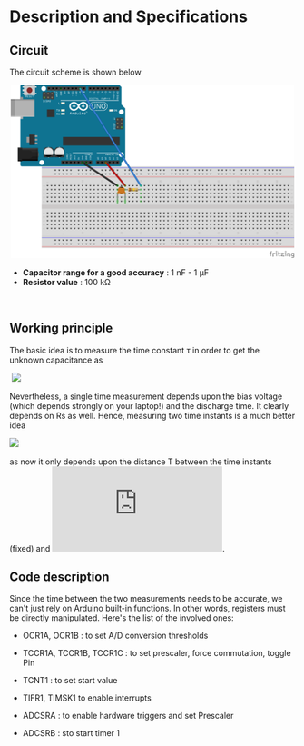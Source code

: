 # Description and Specifications

## Circuit

The circuit scheme is shown below
<p align="center">
  <img src="scheme.png" width="500" title="hover text">
</p>

* **Capacitor range for a good accuracy** : 1 nF - 1 &mu;F
* **Resistor value** : 100 k&Omega;   

​	

## Working principle
The basic idea is to measure the time constant &tau; in order to get the unknown capacitance as

​														 ![](https://latex.codecogs.com/svg.latex?C_x=\frac{\tau}{R_s})

Nevertheless, a single time measurement depends upon the bias voltage (which depends strongly on your laptop!) and the discharge time. It clearly depends on Rs as well. Hence, measuring two time instants is a much better idea

![](https://latex.codecogs.com/svg.latex?C_x=\frac{\tau}{R_s}=\frac{T}{R_slog(V_0/V_1)})

as now it only depends upon the distance T between the time instants (fixed) and ![](https://latex.codecogs.com/svg.latex?V_0/V1).



## Code description

Since the time between the two measurements needs to be accurate, we can't just rely on Arduino built-in functions. In other words, registers must be directly manipulated. Here's the list of the involved ones:

* OCR1A, OCR1B : to set A/D conversion thresholds

* TCCR1A, TCCR1B, TCCR1C : to set prescaler, force commutation, toggle Pin

* TCNT1 : to set start value

* TIFR1, TIMSK1 to enable interrupts

* ADCSRA : to enable hardware triggers and set Prescaler 

* ADCSRB : sto start timer 1

  





